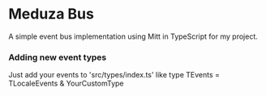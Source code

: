 # Meduza Bus

A simple event bus implementation using Mitt in TypeScript for my project.

### Adding new event types

Just add your events to 'src/types/index.ts' like type TEvents = TLocaleEvents & YourCustomType
